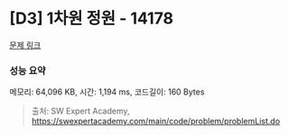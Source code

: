 # [D3] 1차원 정원 - 14178 

[문제 링크](https://swexpertacademy.com/main/code/problem/problemDetail.do?contestProbId=AX_N3oSqcyUDFARi) 

### 성능 요약

메모리: 64,096 KB, 시간: 1,194 ms, 코드길이: 160 Bytes



> 출처: SW Expert Academy, https://swexpertacademy.com/main/code/problem/problemList.do